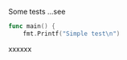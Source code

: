 

Some tests ...see

<!-- MARKDOWN-AUTO-DOCS:START (CODE:src=./main.go&lines=4-*) -->
<!-- The below code snippet is automatically added from ./main.go -->
```go
func main() {
	fmt.Printf("Simple test\n")
```
<!-- MARKDOWN-AUTO-DOCS:END -->

xxxxxx
